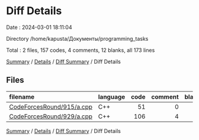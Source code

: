 # Diff Details

Date : 2024-03-01 18:11:04

Directory /home/kapusta/Документы/programming_tasks

Total : 2 files,  157 codes, 4 comments, 12 blanks, all 173 lines

[Summary](results.md) / [Details](details.md) / [Diff Summary](diff.md) / Diff Details

## Files
| filename | language | code | comment | blank | total |
| :--- | :--- | ---: | ---: | ---: | ---: |
| [CodeForcesRound/915/a.cpp](/CodeForcesRound/915/a.cpp) | C++ | 51 | 0 | 5 | 56 |
| [CodeForcesRound/929/a.cpp](/CodeForcesRound/929/a.cpp) | C++ | 106 | 4 | 7 | 117 |

[Summary](results.md) / [Details](details.md) / [Diff Summary](diff.md) / Diff Details